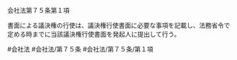 会社法第７５条第１項

書面による議決権の行使は、議決権行使書面に必要な事項を記載し、法務省令で定める時までに当該議決権行使書面を発起人に提出して行う。

#会社法
#会社法/第７５条
#会社法/第７５条/第１項
